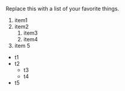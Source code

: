 Replace this with a list of your favorite things.
1. item1
2. item2
   1. item3
   2. item4
3. item 5

- t1
- t2
  - t3
  - t4
- t5
